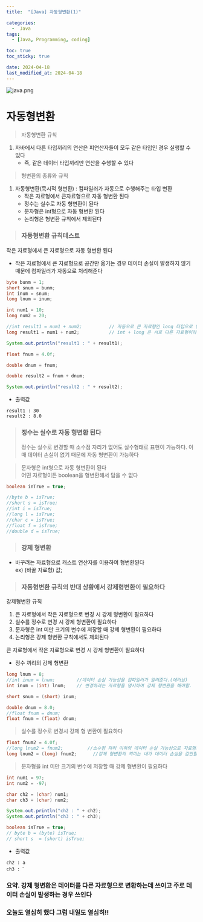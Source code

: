 ```yaml
---
title:  "[Java] 자동형변환(1)" 

categories:
  -  Java
tags:
  - [Java, Programming, coding]

toc: true
toc_sticky: true

date: 2024-04-18
last_modified_at: 2024-04-18
---
```


![java.png](..%2Fassets%2Fimg%2Fjava.png)

# 자동형변환

> 자동형변환 규칙

1. 자바에서 다른 타입끼리의 연산은 피연산자들이 모두 같은 타입인 경우 실행할 수 있다
   - 즉, 같은 데이터 타입끼리만 연산을 수행할 수 있다

> 형변환의 종류와 규칙

1. 자동형변환(묵시적 형변환) : 컴파일러가 자동으로 수행해주는 타입 변환
   - 작은 자료형에서 큰자료형으로 자동 형변환 된다
   - 정수는 실수로 자동 형변환이 된다
   - 문자형은 int형으로 자동 형변환 된다
   - 논리형은 형변환 규칙에서 제외된다

> ### 자동형변환 규칙테스트

작은 자료형에서 큰 자료형으로 자동 형변환 된다
- 작은 자료형에서 큰 자료형으로 공간만 옮기는 경우 데이터 손실이 발생하지 않기 때문에 컴파일러가 자동으로 처리해준다

~~~java
byte bunm = 1;
short snum = bunm;
int inum = snum;
long lnum = inum;

int num1 = 10;
long num2 = 20;

//int result1 = num1 + num2;          // 자동으로 큰 자료형인 long 타입으로 변경 후에 계산하기 때문에 int 형 변수에 값을 담을 수 없다.
long result1 = num1 + num2;           // int + long 은 서로 다른 자료형이라 데이터 손실이 발생하지 않는 int > long 변환을 자동으로 수정 후 연산한다.

System.out.println("result1 : " + result1);

float fnum = 4.0f;

double dnum = fnum;

double result2 = fnum + dnum;

System.out.println("result2 : " + result2);
~~~

- 출력값

~~~
result1 : 30
result2 : 8.0
~~~

> ### 정수는 실수로 자동 형변환 된다
> 정수는 실수로 변경할 때 소수점 자리가 없어도 실수형태로 표현이 가능하다. 이 때 데이터 손실이 없기 때문에 자동 형변환이 가능하다
 
> 문자형은 int형으로 자동 형변환이 된다
> <br> 어떤 자료형이든 boolean을 형변환해서 담을 수 없다

~~~java
boolean inTrue = true;

//byte b = isTrue;
//short s = isTrue;
//int i = isTrue;
//long l = isTrue;
//char c = isTrue;
//float f = isTrue;
//double d = isTrue;
~~~

> ### 강제 형변환

- 바꾸려는 자료형으로 캐스트 연산자를 이용하여 형변환된다
<br>ex) (바꿀 자료형) 값;

> ### 자동형변환 규칙의 반대 상황에서 강제형변환이 필요하다

강제형변환 규칙
1. 큰 자료형에서 작은 자료형으로 변경 시 강제 형변환이 필요하다
2. 실수를 정수로 변경 시 강제 형변환이 필요하다
3. 문자형은 int 미만 크기의 변수에 저장할 때 강제 형변환이 필요하다
4. 논리형은 강제 형변환 규칙에서도 제외된다

큰 자료형에서 작은 자료형으로 변경 시 강제 형변환이 필요하다
- 정수 끼리의 강제 형변환

~~~java
long lnum = 8;
//int inum = lnum;        //데이터 손실 가능성을 컴파일러가 알려준다.(에러남)
int inum = (int) lnum;    // 변경하려는 자료형을 명시하여 강제 형변환을 해야함.

short snum = (short) inum;

double dnum = 8.0;
//float fnum = dnum;
float fnum = (float) dnum;
~~~

> 실수를 정수로 변경시 강제 형 변환이 필요하다

~~~java
float fnum2 = 4.0f;
//long lnum2 = fnum2;         //소수점 자리 이하의 데이터 손실 가능성으로 자료형의 byte같이 크더라도 불가능하다.
long lnum2 = (long) fnum2;      //강제 형변환의 의미는 내가 데이터 손실을 감안할테니 형변환 해줘! 라는 의미이다.
~~~

> 문자형을 int 미만 크기의 변수에 저장할 때 강제 형변환이 필요하다

~~~java
int num1 = 97;
int num2 = -97;

char ch2 = (char) num1;
char ch3 = (char) num2;

System.out.println("ch2 : " + ch2);
System.out.println("ch3 : " + ch3);

boolean isTrue = true;
// byte b = (byte) isTrue;
// short s  = (short) isTrue;
~~~

- 출력값

~~~
ch2 : a
ch3 : ﾟ
~~~


### 요약. 강제 형변환은 데이터를 다른 자료형으로 변환하는데 쓰이고 주로 데이터 손실이 발생하는 경우 쓰인다

### 오늘도 열심히 했다 그럼 내일도 열심히!!
